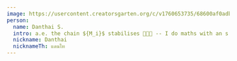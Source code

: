```yaml
---
image: https://usercontent.creatorsgarten.org/c/v1760653735/68600af0adb86dad9316f013/IMG20250920115813_xkzbmj.webp
person:
  name: Danthai S.
  intro: a.e. the chain ${M_i}$ stabilises 🫠😵‍💫 -- I do maths with an s
  nickname: Danthai
  nicknameTh: แดนไท
---
```


